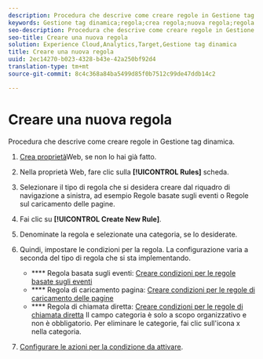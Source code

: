 ```yaml
---
description: Procedura che descrive come creare regole in Gestione tag dinamica.
keywords: Gestione tag dinamica;regola;crea regola;nuova regola;regola basata su eventi;regola di caricamento pagina;regola di chiamata diretta
seo-description: Procedura che descrive come creare regole in Gestione tag dinamica.
seo-title: Creare una nuova regola
solution: Experience Cloud,Analytics,Target,Gestione tag dinamica
title: Creare una nuova regola
uuid: 2ec14270-b023-4328-b43e-42a250bf92d4
translation-type: tm+mt
source-git-commit: 8c4c368a84ba5499d85f0b7512c99de47ddb14c2

---
```



# Creare una nuova regola

Procedura che descrive come creare regole in Gestione tag dinamica.

1. [Crea proprietà](/help/implement/c-implement-with-dtm/t-create-web-property.md)Web, se non lo hai già fatto.
1. Nella proprietà Web, fare clic sulla **[!UICONTROL Rules]** scheda.
1. Selezionare il tipo di regola che si desidera creare dal riquadro di navigazione a sinistra, ad esempio Regole basate sugli eventi o Regole sul caricamento delle pagine.
1. Fai clic su **[!UICONTROL Create New Rule]**.
1. Denominate la regola e selezionate una categoria, se lo desiderate.
1. Quindi, impostare le condizioni per la regola. La configurazione varia a seconda del tipo di regola che si sta implementando.

   * **** Regola basata sugli eventi: [Creare condizioni per le regole basate sugli eventi](/help/implement/c-implement-with-dtm/c-rules/t-rules-event-conditions.md)
   * **** Regola di caricamento pagina: [Creare condizioni per le regole di caricamento delle pagine](/help/implement/c-implement-with-dtm/c-rules/t-rules-page-conditions.md)
   * **** Regola di chiamata diretta: [Creare condizioni per le regole di chiamata diretta](/help/implement/c-implement-with-dtm/c-rules/t-rules-direct-conditions.md)
   Il campo categoria è solo a scopo organizzativo e non è obbligatorio. Per eliminare le categorie, fai clic sull'icona x nella categoria.
1. [Configurare le azioni per la condizione da attivare](/help/implement/c-implement-with-dtm/c-rules/t-rules-actions.md).
